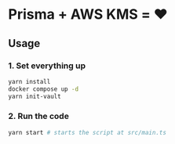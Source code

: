 # Prisma + AWS KMS = ❤️

## Usage

### 1. Set everything up

```bash
yarn install
docker compose up -d
yarn init-vault
```

### 2. Run the code

```bash
yarn start # starts the script at src/main.ts
```
